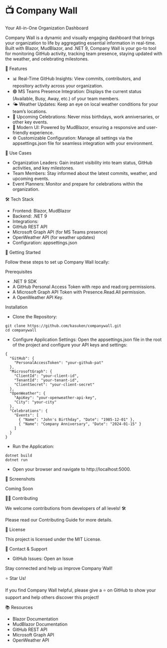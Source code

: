 # 📺 Company Wall

Your All-in-One Organization Dashboard

Company Wall is a dynamic and visually engaging dashboard that brings your organization to life by aggregating essential information in real-time. Built with Blazor, MudBlazor, and .NET 9, Company Wall is your go-to tool for monitoring GitHub activity, tracking team presence, staying updated with the weather, and celebrating milestones.

🌟 Features
- 📊 Real-Time GitHub Insights: View commits, contributors, and repository activity across your organization.
- 🟢 MS Teams Presence Integration: Displays the current status (Available, Busy, Away, etc.) of your team members.
- 🌤️ Weather Updates: Keep an eye on local weather conditions for your team’s locations.
- 🎉 Upcoming Celebrations: Never miss birthdays, work anniversaries, or other key events.
- 🎨 Modern UI: Powered by MudBlazor, ensuring a responsive and user-friendly experience.
- ⚙️ Customizable Configuration: Manage all settings via the appsettings.json file for seamless integration with your environment.

🎯 Use Cases
- Organization Leaders: Gain instant visibility into team status, GitHub activities, and key milestones.
- Team Members: Stay informed about the latest commits, weather, and upcoming events.
- Event Planners: Monitor and prepare for celebrations within the organization.

🛠️ Tech Stack
- Frontend: Blazor, MudBlazor
- Backend: .NET 9
- Integrations:
- GitHub REST API
- Microsoft Graph API (for MS Teams presence)
- OpenWeather API (for weather updates)
- Configuration: appsettings.json

🚀 Getting Started

Follow these steps to set up Company Wall locally:

Prerequisites
- .NET 9 SDK
- A GitHub Personal Access Token with repo and read:org permissions.
- A Microsoft Graph API Token with Presence.Read.All permission.
- A OpenWeather API Key.

Installation

- Clone the Repository:

```
git clone https://github.com/kasuken/companywall.git
cd companywall
```

- Configure Application Settings:
Open the appsettings.json file in the root of the project and configure your API keys and settings:

```
{
  "GitHub": {
    "PersonalAccessToken": "your-github-pat"
  },
  "MicrosoftGraph": {
    "ClientId": "your-client-id",
    "TenantId": "your-tenant-id",
    "ClientSecret": "your-client-secret"
  },
  "OpenWeather": {
    "ApiKey": "your-openweather-api-key",
    "City": "your-city"
  },
  "Celebrations": {
    "Events": [
      { "Name": "John's Birthday", "Date": "1985-12-01" },
      { "Name": "Company Anniversary", "Date": "2024-01-15" }
    ]
  }
}
```

- Run the Application:

```
dotnet build
dotnet run
```

- Open your browser and navigate to http://localhost:5000.

🎨 Screenshots

Coming Soon

🧑‍💻 Contributing

We welcome contributions from developers of all levels! 🛠️

Please read our Contributing Guide for more details.

📝 License

This project is licensed under the MIT License.

💬 Contact & Support

- GitHub Issues: Open an Issue

Stay connected and help us improve Company Wall!

⭐ Star Us!

If you find Company Wall helpful, please give a ⭐ on GitHub to show your support and help others discover this project!

📚 Resources

- Blazor Documentation
- MudBlazor Documentation
- GitHub REST API
- Microsoft Graph API
- OpenWeather API
